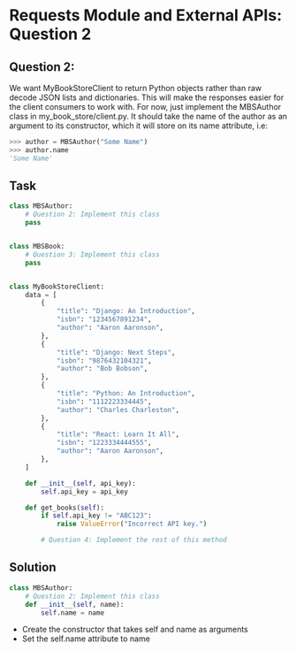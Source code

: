 # Requests Module and External APIs: Question 2

## Question 2:
We want MyBookStoreClient to return Python objects rather than raw decode JSON lists and dictionaries. This will make the responses easier for the client consumers to work with. For now, just implement the MBSAuthor class in my_book_store/client.py. It should take the name of the author as an argument to its constructor, which it will store on its name attribute, i.e:

```python
>>> author = MBSAuthor("Some Name")
>>> author.name
'Some Name'
```

## Task
```python
class MBSAuthor:
    # Question 2: Implement this class
    pass


class MBSBook:
    # Question 3: Implement this class
    pass


class MyBookStoreClient:
    data = [
        {
            "title": "Django: An Introduction",
            "isbn": "1234567891234",
            "author": "Aaron Aaronson",
        },
        {
            "title": "Django: Next Steps",
            "isbn": "9876432104321",
            "author": "Bob Bobson",
        },
        {
            "title": "Python: An Introduction",
            "isbn": "1112223334445",
            "author": "Charles Charleston",
        },
        {
            "title": "React: Learn It All",
            "isbn": "1223334444555",
            "author": "Aaron Aaronson",
        },
    ]

    def __init__(self, api_key):
        self.api_key = api_key

    def get_books(self):
        if self.api_key != "ABC123":
            raise ValueError("Incorrect API key.")

        # Question 4: Implement the rest of this method
```

## Solution
```python
class MBSAuthor:
    # Question 2: Implement this class
    def __init__(self, name):
        self.name = name
```
- Create the constructor that takes self and name as arguments
- Set the self.name attribute to name
